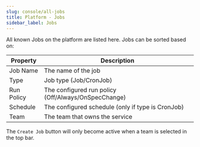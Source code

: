 ```yaml
---
slug: console/all-jobs
title: Platform - Jobs
sidebar_label: Jobs
---
```


<!-- ![All Jobs](img/all-jobs.png) -->

All known Jobs on the platform are listed here. Jobs can be sorted based on:

| Property   | Description                                         |
| ---------- | --------------------------------------------------- |
| Job Name   | The name of the job                                 |
| Type       | Job type (Job/CronJob)                              |
| Run Policy | The configured run policy (Off/Always/OnSpecChange) |
| Schedule   | The configured schedule (only if type is CronJob)   |
| Team       | The team that owns the service                      |

The `Create Job` button will only become active when a team is selected in the top bar.
